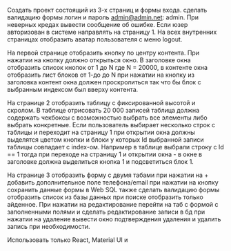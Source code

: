 Создать проект состоящий из 3-х страниц и формы входа. сделать валидацию формы логин и пароль admin@admin.net: admin. При неверных кредах вывести сообщение об ошибке. Если юзер авторизован в системе направлять на страницу 1. На всех внутренних страницах отобразить аватар пользователя с меню logout.

На первой странице отобразить кнопку по центру контента. При нажатии на кнопку должно открыться окно. 
В заголовке окна отобразить список кнопок от 1 до N где N = 20000, в контенте окна
отобразить лист блоков от 1-до до N при нажатии на кнопку из заголовка контент окна должен проскролиться так что бы блок с выбранным индексом был вверху контента.

На странице 2 отобразить таблицу с фиксированной высотой и скролом. В таблице отрисовать 20 000 записей таблица должна содержать чекбоксы с возможностью выбрать все элементы либо выбрать конкретные. Если пользователь выбирает несколько строк с таблицы и переходит на страницу 1 при открытии окна должны выделятся цветом кнопки и блоки у которых Id выбранной записи таблицы совпадает с index-ом. Например в таблице выбрали строку с Id == 1 тогда при переходе на страницу 1 и открытии окна - в окне в заголовке должна выделиться кнопка 1 и подсветиться блок 1. 

На странице 3 отобразить форму с двумя табами при нажатии на + добавить дополнительное поле телефона/email при нажатии на кнопку сохранить данные формы в Web SQL также сделать валидацию формы отобразить список из базы данных при поиске отобразить только айденное. При нажатии на редактирование перейти на таб с формой с заполненными полями и сделать редактирование записи в бд при нажатии на удаление вывести окно подтверждения удаления и удалить запись при необходимости.

Использовать только React, Material UI и 